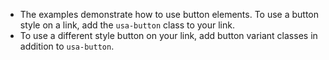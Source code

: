 - The examples demonstrate how to use button elements. To use a button style on a link, add the `usa-button` class to your link.
- To use a different style button on your link, add button variant classes in addition to `usa-button`.